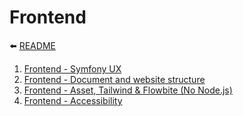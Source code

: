 # Frontend

⬅️ [README](../README.md)

1. [Frontend - Symfony UX](frontend/frontend-symfony-ux.md)
2. [Frontend - Document and website structure
  ](frontend/frontend-document-website-structure.md)
3. [Frontend - Asset, Tailwind & Flowbite (No Node.js)](frontend/frontend-asset-tailwing-flowbite.md)
4. [Frontend - Accessibility](frontend/frontend-accessibility.md)

